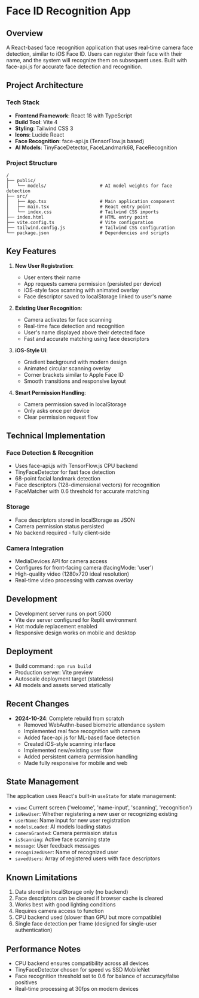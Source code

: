 # Face ID Recognition App

## Overview
A React-based face recognition application that uses real-time camera face detection, similar to iOS Face ID. Users can register their face with their name, and the system will recognize them on subsequent uses. Built with face-api.js for accurate face detection and recognition.

## Project Architecture

### Tech Stack
- **Frontend Framework**: React 18 with TypeScript
- **Build Tool**: Vite 4
- **Styling**: Tailwind CSS 3
- **Icons**: Lucide React
- **Face Recognition**: face-api.js (TensorFlow.js based)
- **AI Models**: TinyFaceDetector, FaceLandmark68, FaceRecognition

### Project Structure
```
/
├── public/
│   └── models/                    # AI model weights for face detection
├── src/
│   ├── App.tsx                    # Main application component
│   ├── main.tsx                   # React entry point
│   └── index.css                  # Tailwind CSS imports
├── index.html                     # HTML entry point
├── vite.config.ts                 # Vite configuration
├── tailwind.config.js             # Tailwind CSS configuration
└── package.json                   # Dependencies and scripts
```

## Key Features
1. **New User Registration**: 
   - User enters their name
   - App requests camera permission (persisted per device)
   - iOS-style face scanning with animated overlay
   - Face descriptor saved to localStorage linked to user's name

2. **Existing User Recognition**:
   - Camera activates for face scanning
   - Real-time face detection and recognition
   - User's name displayed above their detected face
   - Fast and accurate matching using face descriptors

3. **iOS-Style UI**:
   - Gradient background with modern design
   - Animated circular scanning overlay
   - Corner brackets similar to Apple Face ID
   - Smooth transitions and responsive layout

4. **Smart Permission Handling**:
   - Camera permission saved in localStorage
   - Only asks once per device
   - Clear permission request flow

## Technical Implementation

### Face Detection & Recognition
- Uses face-api.js with TensorFlow.js CPU backend
- TinyFaceDetector for fast face detection
- 68-point facial landmark detection
- Face descriptors (128-dimensional vectors) for recognition
- FaceMatcher with 0.6 threshold for accurate matching

### Storage
- Face descriptors stored in localStorage as JSON
- Camera permission status persisted
- No backend required - fully client-side

### Camera Integration
- MediaDevices API for camera access
- Configures for front-facing camera (facingMode: 'user')
- High-quality video (1280x720 ideal resolution)
- Real-time video processing with canvas overlay

## Development
- Development server runs on port 5000
- Vite dev server configured for Replit environment
- Hot module replacement enabled
- Responsive design works on mobile and desktop

## Deployment
- Build command: `npm run build`
- Production server: Vite preview
- Autoscale deployment target (stateless)
- All models and assets served statically

## Recent Changes
- **2024-10-24**: Complete rebuild from scratch
  - Removed WebAuthn-based biometric attendance system
  - Implemented real face recognition with camera
  - Added face-api.js for ML-based face detection
  - Created iOS-style scanning interface
  - Implemented new/existing user flow
  - Added persistent camera permission handling
  - Made fully responsive for mobile and web

## State Management
The application uses React's built-in `useState` for state management:
- `view`: Current screen ('welcome', 'name-input', 'scanning', 'recognition')
- `isNewUser`: Whether registering a new user or recognizing existing
- `userName`: Name input for new user registration
- `modelsLoaded`: AI models loading status
- `cameraGranted`: Camera permission status
- `isScanning`: Active face scanning state
- `message`: User feedback messages
- `recognizedUser`: Name of recognized user
- `savedUsers`: Array of registered users with face descriptors

## Known Limitations
1. Data stored in localStorage only (no backend)
2. Face descriptors can be cleared if browser cache is cleared
3. Works best with good lighting conditions
4. Requires camera access to function
5. CPU backend used (slower than GPU but more compatible)
6. Single face detection per frame (designed for single-user authentication)

## Performance Notes
- CPU backend ensures compatibility across all devices
- TinyFaceDetector chosen for speed vs SSD MobileNet
- Face recognition threshold set to 0.6 for balance of accuracy/false positives
- Real-time processing at 30fps on modern devices
